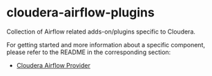 # cloudera-airflow-plugins

Collection of Airflow related adds-on/plugins specific to Cloudera.

For getting started and more information about a specific component, please refer to the README in the corresponding section:
* [Cloudera Airflow Provider](cloudera_airflow_provider)